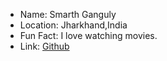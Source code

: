 - Name: Smarth Ganguly
- Location: Jharkhand,India
- Fun Fact: I love watching movies.
- Link: [Github](https://github.com/SmarthGuy)